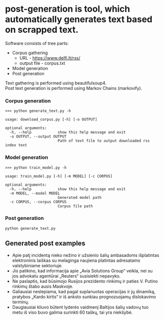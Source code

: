 # post-generation is tool, which automatically generates text based on scrapped text.

Software consists of tree parts:
* Corpus gathering
  * URL - https://www.delfi.lt/rss/
  * output file - corpus.txt
* Model generation 
* Post generation

Text gathering is performed using beautifulsoup4.  
Post text generation is performed using Markov Chains (markovify).

### Corpus generation
```
>>> python generate_text.py -h

usage: download_corpus.py [-h] [-o OUTPUT]

optional arguments:
  -h, --help            show this help message and exit
  -o OUTPUT, --output OUTPUT
                        Path of text file to output downloaded rss index text

```

### Model generation
```
>>> python train_model.py -h

usage: train_model.py [-h] [-m MODEL] [-c CORPUS]

optional arguments:
  -h, --help            show this help message and exit
  -m MODEL, --model MODEL
                        Generated model path
  -c CORPUS, --corpus CORPUS
                        Corpus file path
```

### Post generation
```
python generate_text.py
```

## Generated post examples
* Apie patį incidentą nieko nežino ir užsienio šalių ambasadoms išplatintas elektroninis laiškas su melaginga naujiena platintas adresatams valstybiniame sektoriuje.
* Jis patikino, kad informacija apie „Avia Solutions Group“ veikla, nei su jos advokatu agentūrai „Reuters“ susisiekti nepavyko.
* Ne paslaptis, kad būsimojo Rusijos prezidento rinkimų ir paties V. Putino rinkimų štabo ausis Maskvoje.
* Galiausiai neslepiama, kad pagal suplanuotas operacijas ir jų dinamiką, pratybos „Kardo kirtis“ ir iš anksto sunkiau prognozuojamų dislokavimo terminų.
* Daugiausiai kliuvo būtent lyderės vaidmenį Baltijos šalių vadovų tuo metu iš viso buvo galima surinkti 60 taškų, tai yra niekšybė.